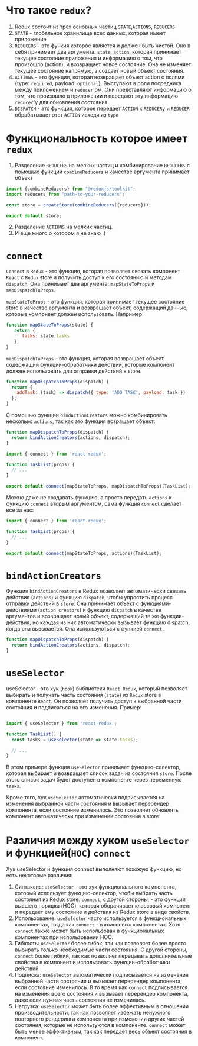 # Что такое `redux`?

1. Redux состоит из трех основных частиц `STATE`,`ACTIONS`, `REDUCERS`
2. `STATE` - глобальное хранилище всех данных, которая имеет приложение
3. `REDUCERS` - это функия которое является и должен быть чистой. Оно в себя принимает два аргумента: `state`, `action`.
   которая принимает текущее состояние приложения и информацию о том, что произошло (action), и возвращает новое
   состояние. Она не изменяет текущее состояние напрямую, а создает новый объект состояния.
4. `ACTIONS` - это функция, которая возвращает объект action с полями {type: `required`, payload: `optional`}.
   Выступают в роли посредника между приложением и `reducer`'ом. Они представляют информацию о том, что произошло в
   приложении и передают эту информацию `reducer`'у для обновления состояния.
5. `DISPATCH` - это функция, которое передает `ACTION` к `REDUCER`у и `REDUCER` обрабатывает этот `ACTION` исходя
   из `type`

# Функциональность которое имеет `redux`

1. Разделение `REDUCERS` на мелких частиц и комбинирование `REDUCERS` с помошью функции `combineReducers` 
и качестве аргумента принимает объект
```javascript
import {combineReducers} from "@reduxjs/toolkit";
import reducers from "path-to-your-reducers";

const store = createStore(combineReducers({reducers}));

export default store;
```
2. Разделение `ACTIONS` на мелких частиц.
3. И еще много о котором я не знаю :)

# `connect`

`Connect` в `Redux` - это функция, которая позволяет связать компонент `React` с `Redux` store и получить доступ к его
состоянию и методам `dispatch`. Она принимает два аргумента: `mapStateToProps` и `mapDispatchToProps`.

`mapStateToProps` - это функция, которая принимает текущее состояние store в качестве аргумента и возвращает объект,
содержащий данные, которые компонент должен использовать. Например:

```javascript
function mapStateToProps(state) {
   return {
      tasks: state.tasks
   };
}
```

`mapDispatchToProps` - это функция, которая возвращает объект, содержащий функции-обработчики действий, которые компонент
должен использовать для отправки действий в store. 

```javascript
function mapDispatchToProps(dispatch) {
  return {
    addTask: (task) => dispatch({ type: 'ADD_TASK', payload: task })
  };
}
```
С помошью функции `bindActionCreators` можно комбинировать несколько
`actions`, так как это функция возращает объект:

```javascript
function mapDispatchToProps(dispatch) {
  return bindActionCreators(actions, dispatch);
}
```
```javascript
import { connect } from 'react-redux';

function TaskList(props) {
  // ...
}

export default connect(mapStateToProps, mapDispatchToProps)(TaskList);
```
Можно даже не создавать функцию, а просто передать `actions` к функцию `connect` вторым аргументом, сама функция `connect`
сделает все за нас:

```javascript
import { connect } from 'react-redux';

function TaskList(props) {
  // ...
}

export default connect(mapStateToProps, actions)(TaskList);
```
# `bindActionCreators`

Функция `bindActionCreators` в Redux позволяет автоматически связать действия (`actions`) и функцию `dispatch`, чтобы
упростить процесс отправки действий в `store`. Она принимает объект с функциями-действиями (`action creators`) и функцию
`dispatch` в качестве аргументов и возвращает новый объект, содержащий те же функции-действия, но каждая из них
автоматически вызывает функцию dispatch, когда она вызывается. Она используються с функией `connect`.

```javascript
function mapDispatchToProps(dispatch) {
  return bindActionCreators(actions, dispatch);
}
```

# `useSelector`

useSelector - это хук (`hook`) библиотеки `React Redux`, который позволяет выбирать и получать часть состояния (`state`) из
`Redux` store в компоненте `React`. Он позволяет получить доступ к выбранной части состояния и подписаться на его изменения.
Пример:
````javascript

import { useSelector } from 'react-redux';

function TaskList() {
  const tasks = useSelector(state => state.tasks);

  // ...
}
````
В этом примере функция `useSelector` принимает функцию-селектор, которая выбирает и возвращает список задач из состояния 
`store`. После этого список задач будет доступен в компоненте через переменную `tasks`.

Кроме того, хук `useSelector` автоматически подписывается на изменения выбранной части состояния и вызывает перерендер
компонента, если состояние изменилось. Это позволяет обновлять компонент автоматически при изменении состояния в store.


# Различия между хуком `useSelector` и функцией(`HOC`) `connect`
Хук useSelector и функция connect выполняют похожую функцию, но есть некоторые различия:

1. Синтаксис: `useSelector` - это хук функционального компонента, который использует функцию-селектор, чтобы выбрать часть состояния из Redux store. `connect`, с другой стороны, - это функция высшего порядка (HOC), которая оборачивает классовый компонент и передает ему состояние и действия из Redux store в виде свойств.
2. Использование: `useSelector` часто используется в функциональных компонентах, тогда как `connect` - в классовых компонентах. Хотя `connect` также может быть использован в функциональных компонентах при использовании HOC.
3. Гибкость: `useSelector` более гибок, так как позволяет более просто выбирать только необходимые части состояния. С другой стороны, `connect` более гибкий, так как позволяет передавать дополнительные свойства в компонент и использовать функции-обработчики действий.
4. Подписка: `useSelector` автоматически подписывается на изменения выбранной части состояния и вызывает перерендер компонента, если состояние изменилось. В то время как `connect` подписывается на изменения всего состояния и вызывает перерендер компонента, даже если нужная часть состояния не изменилась.
5. Нагрузка: `useSelector` может быть более эффективным в отношении производительности, так как позволяет избежать ненужного повторного рендеринга компонента при изменении других частей состояния, которые не используются в компоненте. `connect` может быть менее эффективным, так как передает весь объект состояния в компонент.
